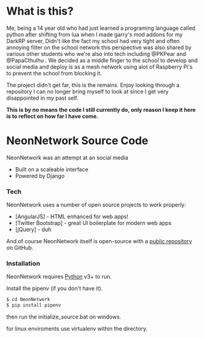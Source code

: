 # What is this?
Me, being a 14 year old who had just learned a programing language called python after shifting from lua when I made garry's mod addons for my DarkRP server, Didn't like the fact my school had very tight and often annoying filter on the school network this perspective was also shared by various other students who we're also into tech including @PKPear and @PapaCthulhu . We decided as a middle finger to the school to develop and social media and deploy is as a mesh network using alot of Raspberry Pi's to prevent the school from blocking it.

The project didn't get far, this is the remains. Enjoy looking through a repository I can no longer bring myself to look at since I get very disappointed in my past self.

__This is by no means the code I still currently do, only reason I keep it here is to reflect on how far I have come.__

# NeonNetwork Source Code

NeonNetwork was an attempt at an social media
  - Built on a scaleable interface
  - Powered by Django

### Tech

NeonNetwork uses a number of open source projects to work properly:

* [AngularJS] - HTML enhanced for web apps!
* [Twitter Bootstrap] - great UI boilerplate for modern web apps
* [jQuery] - duh

And of course NeonNetwork itself is open-source with a [public repository](https://github.com/PineappleIOnic/NeonNetwork_Public) on GitHub.

### Installation

NeonNetwork requires [Python](ttps://www.python.org/downloads/) v3+ to run.

Install the pipenv (if you don't have it).

```sh
$ cd NeonNetwork
$ pip install pipenv
```
then run the initialize_source.bat on windows.

for linux enviroments use virtualenv within the directory.
